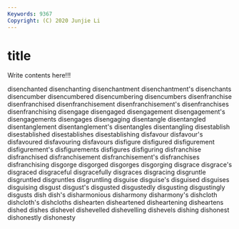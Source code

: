 ```yaml
---
Keywords: 9367
Copyright: (C) 2020 Junjie Li
---
```


# title

Write contents here!!!
 
disenchanted 
disenchanting
disenchantment 
disenchantment's 
disenchants 
disencumber 
disencumbered 
disencumbering 
disencumbers 
disenfranchise 
disenfranchised 
disenfranchisement
disenfranchisement's 
disenfranchises 
disenfranchising 
disengage 
disengaged 
disengagement 
disengagement's 
disengagements 
disengages 
disengaging
disentangle 
disentangled 
disentanglement 
disentanglement's 
disentangles 
disentangling 
disestablish 
disestablished 
disestablishes 
disestablishing
disfavour 
disfavour's 
disfavoured 
disfavouring 
disfavours 
disfigure 
disfigured 
disfigurement 
disfigurement's 
disfigurements
disfigures 
disfiguring 
disfranchise 
disfranchised 
disfranchisement 
disfranchisement's 
disfranchises 
disfranchising 
disgorge 
disgorged
disgorges 
disgorging 
disgrace 
disgrace's 
disgraced 
disgraceful 
disgracefully 
disgraces 
disgracing 
disgruntle
disgruntled 
disgruntles 
disgruntling 
disguise 
disguise's 
disguised 
disguises 
disguising 
disgust 
disgust's
disgusted 
disgustedly 
disgusting 
disgustingly 
disgusts 
dish 
dish's 
disharmonious 
disharmony 
disharmony's
dishcloth 
dishcloth's 
dishcloths 
dishearten 
disheartened 
disheartening 
disheartens 
dished 
dishes 
dishevel
dishevelled 
dishevelling 
dishevels 
dishing 
dishonest 
dishonestly 
dishonesty 
